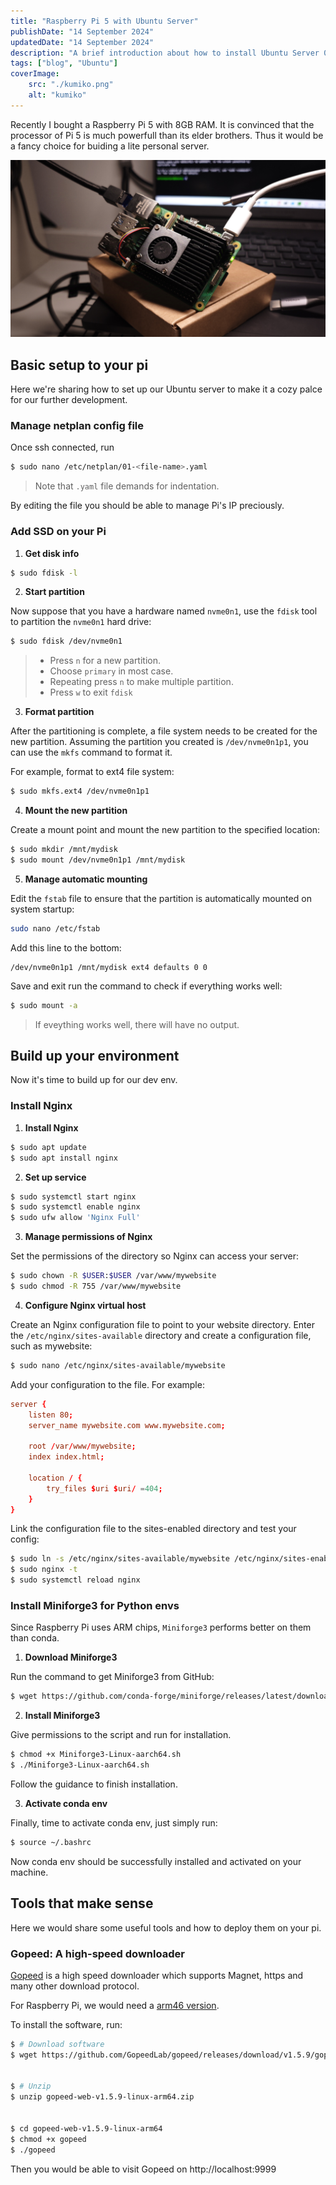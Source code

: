 ```yaml
---
title: "Raspberry Pi 5 with Ubuntu Server"
publishDate: "14 September 2024"
updatedDate: "14 September 2024"
description: "A brief introduction about how to install Ubuntu Server 0n Raspberry Pi 5, set up envs, and deploy servers."
tags: ["blog", "Ubuntu"]
coverImage:
    src: "./kumiko.png"
    alt: "kumiko"
---
```

Recently I bought a Raspberry Pi 5 with 8GB RAM. It is convinced that the processor of Pi 5 is much powerfull than its elder brothers. Thus it would be a fancy choice for buiding a lite personal server.

![Raspberry Pi 5](./pi-init.jpg)

## Basic setup to your pi

Here we're sharing how to set up our Ubuntu server to make it a cozy palce for our further development.

### Manage netplan config file

Once ssh connected, run

```bash
$ sudo nano /etc/netplan/01-<file-name>.yaml
```

 > Note that `.yaml` file demands for indentation.

By editing the file you should be able to manage Pi's IP preciously.

### Add SSD on your Pi

1. **Get disk info**

```bash
$ sudo fdisk -l
```

2. **Start partition**

Now suppose that you have a hardware named `nvme0n1`, use the `fdisk` tool to partition the `nvme0n1` hard drive:

```bash
$ sudo fdisk /dev/nvme0n1
```

>- Press `n` for a new partition.
>- Choose `primary` in most case.
>- Repeating press `n` to make multiple partition.
>- Press `w` to exit `fdisk`
  
3. **Format partition**

After the partitioning is complete, a file system needs to be created for the new partition. Assuming the partition you created is `/dev/nvme0n1p1`, you can use the `mkfs` command to format it.

For example, format to ext4 file system:

```bash
$ sudo mkfs.ext4 /dev/nvme0n1p1
```

4. **Mount the new partition**

Create a mount point and mount the new partition to the specified location:

```bash
$ sudo mkdir /mnt/mydisk
$ sudo mount /dev/nvme0n1p1 /mnt/mydisk
```

5. **Manage automatic mounting**

Edit the `fstab` file to ensure that the partition is automatically mounted on system startup:

```bash
sudo nano /etc/fstab
```

Add this line to the bottom:

```text
/dev/nvme0n1p1 /mnt/mydisk ext4 defaults 0 0
```

Save and exit run the command to check if everything works well:

```bash
$ sudo mount -a
```

 > If eveything works well, there will have no output.

## Build up your environment

Now it's time to build up for our dev env.

### Install Nginx

1. **Install Nginx**

```bash
$ sudo apt update
$ sudo apt install nginx
```

2. **Set up service**

```bash
$ sudo systemctl start nginx
$ sudo systemctl enable nginx
$ sudo ufw allow 'Nginx Full'
```

3. **Manage permissions of Nginx**

Set the permissions of the directory so Nginx can access your server:

```bash
$ sudo chown -R $USER:$USER /var/www/mywebsite
$ sudo chmod -R 755 /var/www/mywebsite
```

4. **Configure Nginx virtual host**

Create an Nginx configuration file to point to your website directory. Enter the `/etc/nginx/sites-available` directory and create a configuration file, such as mywebsite:

```bash
$ sudo nano /etc/nginx/sites-available/mywebsite
```

Add your configuration to the file. For example:

```conf
server {
    listen 80;
    server_name mywebsite.com www.mywebsite.com;

    root /var/www/mywebsite;
    index index.html;

    location / {
        try_files $uri $uri/ =404;
    }
}
```

Link the configuration file to the sites-enabled directory and test your config:

```bash
$ sudo ln -s /etc/nginx/sites-available/mywebsite /etc/nginx/sites-enabled/
$ sudo nginx -t
$ sudo systemctl reload nginx
```



### Install Miniforge3 for Python envs

Since Raspberry Pi uses ARM chips, `Miniforge3` performs better on them than conda.

1. **Download Miniforge3**

Run the command to get Miniforge3 from GitHub:

```bash
$ wget https://github.com/conda-forge/miniforge/releases/latest/download/Miniforge3-Linux-aarch64.sh
```

2. **Install Miniforge3**

Give permissions to the script and run for installation.

```bash
$ chmod +x Miniforge3-Linux-aarch64.sh
$ ./Miniforge3-Linux-aarch64.sh
```

Follow the guidance to finish installation.

3. **Activate conda env**

Finally, time to activate conda env, just simply run:

```bash
$ source ~/.bashrc
```

Now conda env should be successfully installed and activated on your machine.

## Tools that make sense

Here we would share some useful tools and how to deploy them on your pi.

### Gopeed: A high-speed downloader

[Gopeed](https://github.com/GopeedLab/gopeed) is a high speed downloader which supports Magnet, https and many other download protocol.

For Raspberry Pi, we would need a [arm46 version](https://github.com/GopeedLab/gopeed/releases/download/v1.5.9/gopeed-web-v1.5.9-linux-arm64.zip, "Github release, click to download.").

To install the software, run:

```bash
$ # Download software
$ wget https://github.com/GopeedLab/gopeed/releases/download/v1.5.9/gopeed-web-v1.5.9-linux-arm64.zip


$ # Unzip
$ unzip gopeed-web-v1.5.9-linux-arm64.zip


$ cd gopeed-web-v1.5.9-linux-arm64
$ chmod +x gopeed
$ ./gopeed
```

Then you would be able to visit Gopeed on http://localhost:9999
